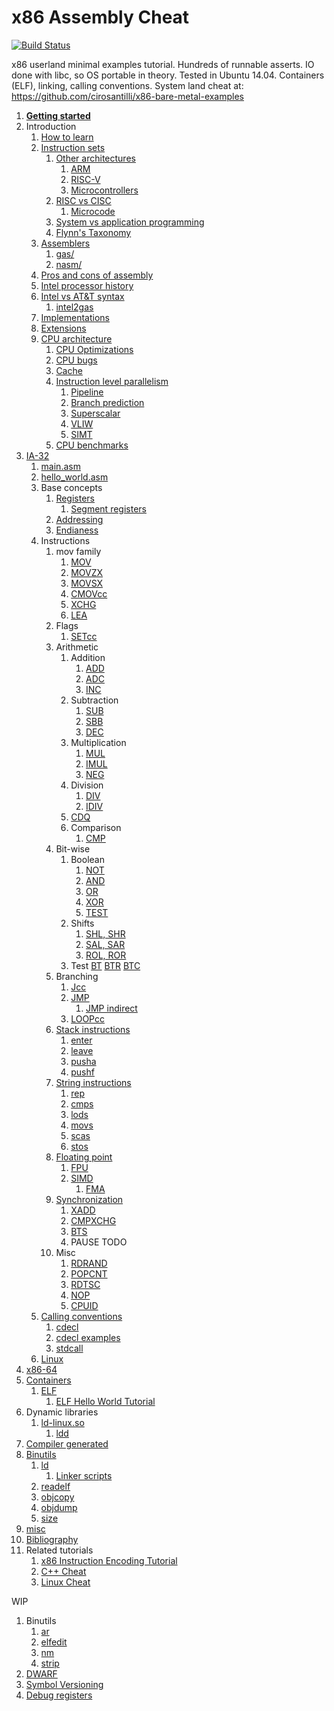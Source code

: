 # x86 Assembly Cheat

[![Build Status](https://travis-ci.org/cirosantilli/x86-assembly-cheat.svg?branch=master)](https://travis-ci.org/cirosantilli/x86-assembly-cheat)

x86 userland minimal examples tutorial. Hundreds of runnable asserts. IO done with libc, so OS portable in theory. Tested in Ubuntu 14.04. Containers (ELF), linking, calling conventions. System land cheat at: <https://github.com/cirosantilli/x86-bare-metal-examples>

1.  [**Getting started**](getting-started.md)
1.  Introduction
    1.  [How to learn](how-to-learn.md)
    1.  [Instruction sets](instruction-sets.md)
        1.  [Other architectures](other-architectures.md)
            1.  [ARM](https://github.com/cirosantilli/arm-assembly-cheat)
            1.  [RISC-V](risc-v.md)
            1.  [Microcontrollers](microcontrollers.md)
        1.  [RISC vs CISC](risc-vs-cisc.md)
            1.  [Microcode](microcode.md)
        1.  [System vs application programming](system-vs-application-programming.md)
        1.  [Flynn's Taxonomy](flynns-taxonomy.md)
    1.  [Assemblers](assemblers.md)
        1.  [gas/](gas/)
        1.  [nasm/](nasm/)
    1.  [Pros and cons of assembly](pros-and-cons-of-assembly.md)
    1.  [Intel processor history](intel-processor-history.md)
    1.  [Intel vs AT&T syntax](intel-vs-atet-syntax.md)
        1.  [intel2gas](intel2gas.md)
    1.  [Implementations](implementations.md)
    1.  [Extensions](extensions.md)
    1.  [CPU architecture](cpu-architecture.md)
        1.  [CPU Optimizations](cpu-optimizations.md)
        1.  [CPU bugs](cpu-bugs.md)
        1.  [Cache](cache.md)
        1.  [Instruction level parallelism](instruction-level-parallelism.md)
            1.  [Pipeline](pipeline.md)
            1.  [Branch prediction](branch-prediction.md)
            1.  [Superscalar](superscalar.md)
            1.  [VLIW](vliw.md)
            1.  [SIMT](simt.md)
        1.  [CPU benchmarks](cpu-benchmarks.md)
1.  [IA-32](ia-32.md)
    1.  [main.asm](main.asm)
    1.  [hello_world.asm](hello_world.asm)
    1.  Base concepts
        1.  [Registers](registers.asm)
            1. [Segment registers](segment_registers.asm)
        1.  [Addressing](addressing.asm)
        1.  [Endianess](endianess.asm)
    1.  Instructions
        1.  mov family
            1. [MOV](mov.asm)
            1. [MOVZX](movzx.asm)
            1. [MOVSX](movsx.asm)
            1. [CMOVcc](cmovcc.asm)
            1. [XCHG](xchg.asm)
            1. [LEA](lea.asm)
        1.  Flags
            1. [SETcc](setcc.asm)
        1.  Arithmetic
            1.  Addition
                1. [ADD](add.asm)
                1. [ADC](adc.asm)
                1. [INC](inc.asm)
            1.  Subtraction
                1. [SUB](sub.asm)
                1. [SBB](sbb.asm)
                1. [DEC](dec.asm)
            1.  Multiplication
                1. [MUL](mul.asm)
                1. [IMUL](imul.asm)
                1. [NEG](neg.asm)
            1.  Division
                1. [DIV](div.asm)
                1. [IDIV](idiv.asm)
            1.  [CDQ](cdq.asm)
            1.  Comparison
                1. [CMP](cmp.asm)
        1.  Bit-wise
            1.  Boolean
                1. [NOT](not.asm)
                1. [AND](and.asm)
                1. [OR](or.asm)
                1. [XOR](xor.asm)
                1. [TEST](test_instruction.asm)
            1.  Shifts
                1. [SHL, SHR](shl.asm)
                1. [SAL, SAR](sal.asm)
                1. [ROL, ROR](rol.asm)
            1.  Test
                [BT](bt.asm)
                [BTR](btr.asm)
                [BTC](btc.asm)
        1.  Branching
            1.  [Jcc](jcc.asm)
            1.  [JMP](jmp.asm)
                1. [JMP indirect](jmp_indirect.asm)
            1.  [LOOPcc](loopcc.asm)
        1.  [Stack instructions](stack-instrucastions.md)
            1. [enter](enter.asm)
            1. [leave](leave.asm)
            1. [pusha](pusha.asm)
            1. [pushf](pushf.asm)
        1.  [String instructions](string-instructions.md)
            1. [rep](rep.asm)
            1. [cmps](cmps.asm)
            1. [lods](lods.asm)
            1. [movs](movs.asm)
            1. [scas](scas.asm)
            1. [stos](stos.asm)
        1.  [Floating point](floating-point.md)
            1.  [FPU](fpu.asm)
            1.  [SIMD](simd.asm)
                1. [FMA](fma.md)
        1.  [Synchronization](synchronization.md)
            1. [XADD](xadd.asm)
            1. [CMPXCHG](cmpxchg.asm)
            1. [BTS](bts.asm)
            1. PAUSE TODO
        1.  Misc
            1. [RDRAND](rdrand.asm)
            1. [POPCNT](popcnt.asm)
            1. [RDTSC](rdtsc.asm)
            1. [NOP](nop.asm)
            1. [CPUID](cpuid.asm)
    1.  [Calling conventions](calling-conventions.md)
        1.  [cdecl](cdecl.md)
        1.  [cdecl examples](cdecl.asm)
        1.  [stdcall](stdcall.asm)
    1.  [Linux](linux/)
1.  [x86-64](x86-64/)
1.  [Containers](containers.md)
    1.  [ELF](elf.md)
        1. [ELF Hello World Tutorial](http://www.cirosantilli.com/elf-hello-world)
1.  Dynamic libraries
    1.  [ld-linux.so](ld-linux-so.md)
        1.  [ldd](ldd.md)
1.  [Compiler generated](compiler-generated/)
1.  [Binutils](binutils.md)
    1.  [ld](ld.md)
        1. [Linker scripts](linker-scripts/)
    1.  [readelf](readelf.md)
    1.  [objcopy](objcopy.md)
    1.  [objdump](objdump.md)
    1.  [size](size.md)
1.  [misc](misc.md)
1.  [Bibliography](bibliography.md)
1.  Related tutorials
    1. [x86 Instruction Encoding Tutorial](https://github.com/cirosantilli/x86-instruction-encoding-tutorial)
    1. [C++ Cheat](https://github.com/cirosantilli/cpp-cheat)
    1. [Linux Cheat](https://github.com/cirosantilli/linux-cheat)

WIP

1.  Binutils
    1. [ar](ar.md)
    1. [elfedit](elfedit.md)
    1. [nm](nm.md)
    1. [strip](strip.md)
1.  [DWARF](dwarf.md)
1.  [Symbol Versioning](symbol-versioning.md)
1.  [Debug registers](debug-registers.md)
